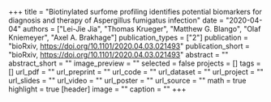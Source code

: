 +++
title = "Biotinylated surfome profiling identifies potential biomarkers for diagnosis and therapy of Aspergillus fumigatus infection"
date = "2020-04-04"
authors = ["Lei-Jie Jia", "Thomas Krueger", "Matthew G. Blango", "Olaf Kniemeyer", "Axel A. Brakhage"]
publication_types = ["2"]
publication = "bioRxiv, https://doi.org/10.1101/2020.04.03.021493"
publication_short = "bioRxiv, https://doi.org/10.1101/2020.04.03.021493"
abstract = ""
abstract_short = ""
image_preview = ""
selected = false
projects = []
tags = []
url_pdf = ""
url_preprint = ""
url_code = ""
url_dataset = ""
url_project = ""
url_slides = ""
url_video = ""
url_poster = ""
url_source = ""
math = true
highlight = true
[header]
image = ""
caption = ""
+++
